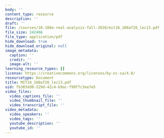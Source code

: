 ```yaml
---
body: ''
content_type: resource
description: ''
draft: ''
file: /courses/18-100a-real-analysis-fall-2020/mit18_100af20_lec13.pdf
file_size: 242466
file_type: application/pdf
hide_download: true
hide_download_original: null
image_metadata:
  caption: ''
  credit: ''
  image-alt: ''
learning_resource_types: []
license: https://creativecommons.org/licenses/by-nc-sa/4.0/
resourcetype: Document
title: MIT18_100af20_lec13.pdf
uid: fb303dd0-529d-42c4-b9ac-f99f7c3ee7e5
video_files:
  video_captions_file: ''
  video_thumbnail_file: ''
  video_transcript_file: ''
video_metadata:
  video_speakers: ''
  video_tags: ''
  youtube_description: ''
  youtube_id: ''
---
```

